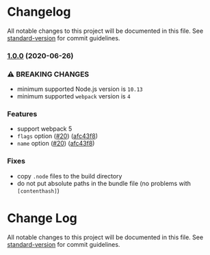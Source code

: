 # Changelog

All notable changes to this project will be documented in this file. See [standard-version](https://github.com/conventional-changelog/standard-version) for commit guidelines.

### [1.0.0](https://github.com/webpack-contrib/node-loader/compare/v0.6.0...v1.0.0) (2020-06-26)

### ⚠ BREAKING CHANGES

* minimum supported Node.js version is `10.13`
* minimum supported `webpack` version is `4`

### Features

* support webpack 5
* `flags` option ([#20](https://github.com/webpack-contrib/node-loader/issues/20)) ([afc43f8](https://github.com/webpack-contrib/node-loader/commit/afc43f80046402774037a8c0de5e513f2795ffa1))
* `name` option ([#20](https://github.com/webpack-contrib/node-loader/issues/20)) ([afc43f8](https://github.com/webpack-contrib/node-loader/commit/afc43f80046402774037a8c0de5e513f2795ffa1))

### Fixes

* copy `.node` files to the build directory
* do not put absolute paths in the bundle file (no problems with `[contenthash]`)

# Change Log

All notable changes to this project will be documented in this file. See [standard-version](https://github.com/conventional-changelog/standard-version) for commit guidelines.
